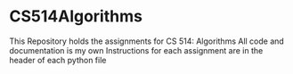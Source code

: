 # CS514Algorithms
This Repository holds the assignments for CS 514: Algorithms
All code and documentation is my own
Instructions for each assignment are in the header of each python file